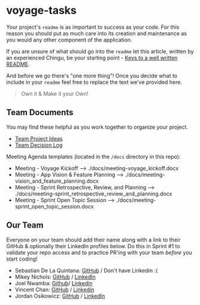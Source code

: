 # voyage-tasks

Your project's `readme` is as important to success as your code. For 
this reason you should put as much care into its creation and maintenance
as you would any other component of the application.

If you are unsure of what should go into the `readme` let this article,
written by an experienced Chingu, be your starting point - 
[Keys to a well written README](https://tinyurl.com/yk3wubft).

And before we go there's "one more thing"! Once you decide what to include
in your `readme` feel free to replace the text we've provided here.

> Own it & Make it your Own!

## Team Documents

You may find these helpful as you work together to organize your project.

- [Team Project Ideas](./docs/team_project_ideas.md)
- [Team Decision Log](./docs/team_decision_log.md)

Meeting Agenda templates (located in the `/docs` directory in this repo):

- Meeting - Voyage Kickoff --> ./docs/meeting-voyage_kickoff.docx
- Meeting - App Vision & Feature Planning --> ./docs/meeting-vision_and_feature_planning.docx
- Meeting - Sprint Retrospective, Review, and Planning --> ./docs/meeting-sprint_retrospective_review_and_planning.docx
- Meeting - Sprint Open Topic Session --> ./docs/meeting-sprint_open_topic_session.docx

## Our Team

Everyone on your team should add their name along with a link to their GitHub
& optionally their LinkedIn profiles below. Do this in Sprint #1 to validate
your repo access and to practice PR'ing with your team *before* you start
coding!

- Sebastian De La Quintana: [GitHub](https://github.com/sebastiandlq) / Don't have Linkedin :(
- Mikey Nichols: [GitHub](https://github.com/mnichols08) / [LinkedIn](https://linkedin.com/in/mnix-dev)
- Joel Nwamba: [Github](https://github.com/joel-elyon-nwamba)/ [Linkedin](https://www.linkedin.com/in/joel-nwamba/)
- Vincent Chan: [GitHub](https://github.com/vinccodes) / [Linkedin](https://www.linkedin.com/in/vincentdychan/)
- Jordan Osikowicz: [GitHub](https://github.com/JOSIK95) / [LinkedIn](https://www.linkedin.com/in/jordan-osikowicz-developer/) 

